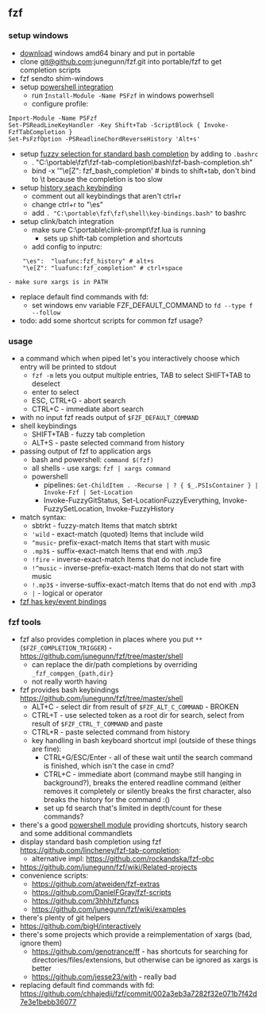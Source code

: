 ## fzf

### setup windows

- [download](https://github.com/junegunn/fzf/releases) windows amd64 binary and put in portable
- clone git@github.com:junegunn/fzf.git into portable/fzf to get completion scripts
- fzf sendto shim-windows
- setup [powershell integration](https://github.com/kelleyma49/PSFzf)
    - run ` Install-Module -Name PSFzf ` in windows powerhsell
    - configure profile: 
```
Import-Module -Name PSFzf 
Set-PSReadLineKeyHandler -Key Shift+Tab -ScriptBlock { Invoke-FzfTabCompletion }
Set-PsFzfOption -PSReadlineChordReverseHistory 'Alt+s'
```
- setup [fuzzy selection for standard bash completion](https://github.com/lincheney/fzf-tab-completion) by adding to `.bashrc`
    - . "C:\portable\fzf\fzf-tab-completion\bash\fzf-bash-completion.sh"
    - bind -x '"\e[Z": fzf_bash_completion' # binds to shift+tab, don't bind to \t because the completion is too slow
- setup [history seach keybinding](https://github.com/junegunn/fzf/tree/master/shell)
    - comment out all keybindings that aren't ctrl+r
    - change ctrl+r to "\es"
    - add `. "C:\portable\fzf\fzf\shell\key-bindings.bash"` to bashrc
- setup clink/batch integration
    - make sure C:\portable\clink-prompt\fzf.lua is running
        - sets up shift-tab completion and shortcuts
    - add config to inputrc:
```
    "\es":	"luafunc:fzf_history" # alt+s
    "\e[Z":	"luafunc:fzf_completion" # ctrl+space
```
    - make sure xargs is in PATH
- replace default find commands with fd:
    - set windows env variable FZF_DEFAULT_COMMAND to `fd --type f --follow`
- todo: add some shortcut scripts for common fzf usage?

### usage

- a command which when piped let's you interactively choose which entry will be printed to stdout
    - `fzf -m` lets you output multiple entries, TAB to select SHIFT+TAB to deselect
    - enter to select
    - ESC, CTRL+G - abort search
    - CTRL+C - immediate abort search
- with no input fzf reads output of `$FZF_DEFAULT_COMMAND`
- shell keybindings
    - SHIFT+TAB - fuzzy tab completion
    - ALT+S - paste selected command from history
- passing output of fzf to application args
    - bash and powershell: `command $(fzf)`
    - all shells - use xargs: `fzf | xargs command`
    - powershell 
        - pipelines: `Get-ChildItem . -Recurse | ? { $_.PSIsContainer } | Invoke-Fzf | Set-Location`
        - Invoke-FuzzyGitStatus, Set-LocationFuzzyEverything, Invoke-FuzzySetLocation, Invoke-FuzzyHistory
- match syntax: 
    - sbtrkt - fuzzy-match Items that match sbtrkt
    - `'wild` - exact-match (quoted) Items that include wild
    - `^music`- prefix-exact-match Items that start with music
    - `.mp3$` - suffix-exact-match Items that end with .mp3
    - `!fire` - inverse-exact-match Items that do not include fire
    - `!^music` - inverse-prefix-exact-match Items that do not start with music
    - `!.mp3$` - inverse-suffix-exact-match Items that do not end with .mp3
    - `|` - logical or operator
- [fzf has key/event bindings](https://www.mankier.com/1/fzf#Key/Event_Bindings)

### fzf tools

- fzf also provides completion in places where you put `**` (`$FZF_COMPLETION_TRIGGER`) - <https://github.com/junegunn/fzf/tree/master/shell>
    - can replace the dir/path completions by overriding `_fzf_compgen_{path,dir}`
    - not really worth having
- fzf provides bash keybindings <https://github.com/junegunn/fzf/tree/master/shell>
    - ALT+C - select dir from result of `$FZF_ALT_C_COMMAND` - BROKEN
    - CTRL+T - use selected token as a root dir for search, select from result of `$FZF_CTRL_T_COMMAND` and paste
    - CTRL+R - paste selected command from history
    - key handling in bash keyboard shortcut impl (outside of these things are fine):
        - CTRL+G/ESC/Enter - all of these wait until the search command is finished, which isn't the case in cmd?
        - CTRL+C - immediate abort (command maybe still hanging in background?), breaks the entered readline command (either removes it completely or silently breaks the first character, also breaks the history for the command :()
        - set up fd search that's limited in depth/count for these commands?
- there's a good [powershell module](https://github.com/kelleyma49/PSFzf) providing shortcuts, history search and some additional commandlets 
- display standard bash completion using fzf <https://github.com/lincheney/fzf-tab-completion>: 
    - alternative impl: <https://github.com/rockandska/fzf-obc>
- <https://github.com/junegunn/fzf/wiki/Related-projects>
- convenience scripts:
    - <https://github.com/atweiden/fzf-extras>
    - <https://github.com/DanielFGray/fzf-scripts>
    - <https://github.com/3hhh/fzfuncs>
    - <https://github.com/junegunn/fzf/wiki/examples>
- there's plenty of git helpers
- <https://github.com/bigH/interactively>
- there's some projects which provide a reimplementation of xargs (bad, ignore them)
    - <https://github.com/genotrance/ff> - has shortcuts for searching for directories/files/extensions, but otherwise can be ignored as xargs is better
    - <https://github.com/jesse23/with> - really bad
- replacing default find commands with fd: <https://github.com/chhajedji/fzf/commit/002a3eb3a7282f32e071b7f42d7e3e1bebb36077>
